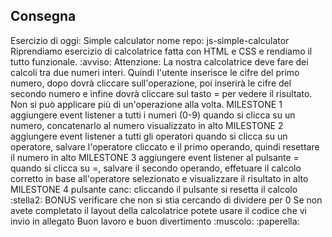 ## Consegna
Esercizio di oggi: Simple calculator
nome repo: js-simple-calculator
Riprendiamo esercizio di calcolatrice fatta con HTML e CSS e rendiamo il tutto funzionale.
:avviso: Attenzione: La nostra calcolatrice deve fare dei calcoli tra due numeri interi. Quindi l'utente inserisce le cifre del primo numero, dopo dovrà cliccare sull'operazione, poi inserirà le cifre del secondo numero e infine dovrà cliccare sul tasto = per vedere il risultato. Non si può applicare più di un'operazione alla volta.
MILESTONE 1
aggiungere event listener a tutti i numeri (0-9)
quando si clicca su un numero, concatenarlo al numero visualizzato in alto
MILESTONE 2
aggiungere event listener a tutti gli operatori
quando si clicca su un operatore, salvare l'operatore cliccato e il primo operando, quindi resettare il numero in alto
MILESTONE 3
aggiungere event listener al pulsante =
quando si clicca su =, salvare il secondo operando, effetuare il calcolo corretto in base all'operatore selezionato e visualizzare il risultato in alto
MILESTONE 4
pulsante canc: cliccando il pulsante si resetta il calcolo
:stella2: BONUS
verificare che non si stia cercando di dividere per 0
Se non avete completato il layout della calcolatrice potete usare il codice che vi invio in allegato
Buon lavoro e buon divertimento :muscolo: :paperella: